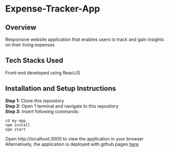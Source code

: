 # Expense-Tracker-App

## Overview
Responsive website application that enables users to track and gain insights on their living expenses

## Tech Stacks Used
Front-end developed using ReactJS <br/>

## Installation and Setup Instructions
**Step 1:** Clone this repository <br/>
**Step 2:** Open 1 terminal and navigate to this repository <br/>
**Step 3:** Insert following commands:
```
cd my-app
npm install
npm start
```
Open http://localhost:3000 to view the application in your browser <br/>
Alternatively, the application is deployed with github pages [here](https://cocoteax.github.io/Expense-Tracker-App/)

